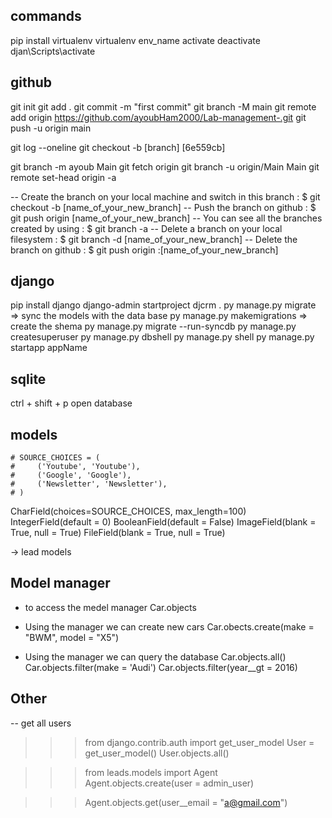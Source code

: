 ## commands ##

pip install virtualenv
virtualenv env_name
activate
deactivate
djan\Scripts\activate

## github
git init 
git add .
git commit -m "first commit"
git branch -M main
git remote add origin https://github.com/ayoubHam2000/Lab-management-.git
git push -u origin main

git log --oneline
git checkout -b [branch] [6e559cb]

git branch -m ayoub Main
git fetch origin
git branch -u origin/Main Main
git remote set-head origin -a

-- Create the branch on your local machine and switch in this branch :
$ git checkout -b [name_of_your_new_branch]
-- Push the branch on github :
$ git push origin [name_of_your_new_branch]
-- You can see all the branches created by using :
$ git branch -a
-- Delete a branch on your local filesystem :
$ git branch -d [name_of_your_new_branch]
-- Delete the branch on github :
$ git push origin :[name_of_your_new_branch]

## django ##

pip install django
django-admin startproject djcrm .
py manage.py migrate => sync the models with the data base
py manage.py makemigrations => create the shema
py manage.py migrate --run-syncdb
py manage.py createsuperuser
py manage.py dbshell
py manage.py shell
py manage.py startapp appName
## sqlite ##
ctrl + shift + p
open database


## models
    # SOURCE_CHOICES = (
    #     ('Youtube', 'Youtube'),
    #     ('Google', 'Google'),
    #     ('Newsletter', 'Newsletter'),
    # )
CharField(choices=SOURCE_CHOICES, max_length=100)
IntegerField(default = 0)
BooleanField(default = False)
ImageField(blank = True, null = True)
FileField(blank = True, null = True)

-> lead models

## Model manager

- to access the medel manager
Car.objects

- Using the manager we can create new cars
Car.obects.create(make = "BWM", model = "X5")

- Using the manager we can query the database
Car.objects.all()
Car.objects.filter(make = 'Audi')
Car.objects.filter(year__gt = 2016)

## Other

-- get all users
>>> from django.contrib.auth import get_user_model
>>> User = get_user_model()
>>> User.objects.all()

>>> from leads.models import Agent
>>> Agent.objects.create(user = admin_user)

>>> Agent.objects.get(user__email = "a@gmail.com")